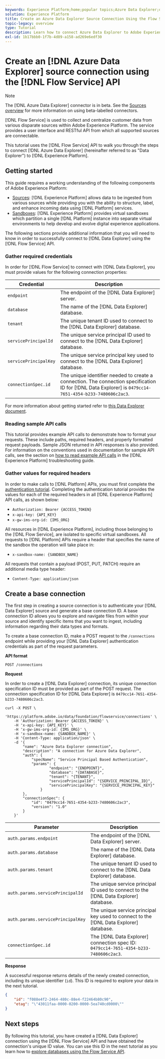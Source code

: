 ```yaml
---
keywords: Experience Platform;home;popular topics;Azure Data Explorer;data explorer;Data Explorer
solution: Experience Platform
title: Create an Azure Data Explorer Source Connection Using the Flow Service API
topic-legacy: overview
type: Tutorial
description: Learn how to connect Azure Data Explorer to Adobe Experience Platform using the Flow Service API.
exl-id: 1b17bbb0-1f7b-4d89-a158-ad269e6edf30
---
```

# Create an [!DNL Azure Data Explorer] source connection using the [!DNL Flow Service] API

>[!NOTE]
>
>The [!DNL Azure Data Explorer] connector is in beta. See the [Sources overview](../../../../home.md#terms-and-conditions) for more information on using beta-labelled connectors.

[!DNL Flow Service] is used to collect and centralize customer data from various disparate sources within Adobe Experience Platform. The service provides a user interface and RESTful API from which all supported sources are connectable.

This tutorial uses the [!DNL Flow Service] API to walk you through the steps to connect [!DNL Azure Data Explorer] (hereinafter referred to as "Data Explorer") to [!DNL Experience Platform].

## Getting started

This guide requires a working understanding of the following components of Adobe Experience Platform:

* [Sources](../../../../home.md): [!DNL Experience Platform] allows data to be ingested from various sources while providing you with the ability to structure, label, and enhance incoming data using [!DNL Platform] services.
* [Sandboxes](../../../../../sandboxes/home.md): [!DNL Experience Platform] provides virtual sandboxes which partition a single [!DNL Platform] instance into separate virtual environments to help develop and evolve digital experience applications.

The following sections provide additional information that you will need to know in order to successfully connect to [!DNL Data Explorer] using the [!DNL Flow Service] API.

### Gather required credentials

In order for [!DNL Flow Service] to connect with [!DNL Data Explorer], you must provide values for the following connection properties:

| Credential | Description |
| ---------- | ----------- |
| `endpoint` | The endpoint of the [!DNL Data Explorer] server. |
| `database` | The name of the [!DNL Data Explorer] database. |
| `tenant` | The unique tenant ID used to connect to the [!DNL Data Explorer] database. |
| `servicePrincipalId` | The unique service principal ID used to connect to the [!DNL Data Explorer] database. |
| `servicePrincipalKey` | The unique service principal key used to connect to the [!DNL Data Explorer] database. |
| `connectionSpec.id` | The unique identifier needed to create a connection. The connection specification ID for [!DNL Data Explorer] is `0479cc14-7651-4354-b233-7480606c2ac3`. |

For more information about getting started refer to [this Data Explorer document](https://docs.microsoft.com/en-us/azure/data-explorer/kusto/management/access-control/how-to-authenticate-with-aad).

### Reading sample API calls

This tutorial provides example API calls to demonstrate how to format your requests. These include paths, required headers, and properly formatted request payloads. Sample JSON returned in API responses is also provided. For information on the conventions used in documentation for sample API calls, see the section on [how to read example API calls](../../../../../landing/troubleshooting.md#how-do-i-format-an-api-request) in the [!DNL Experience Platform] troubleshooting guide.

### Gather values for required headers

In order to make calls to [!DNL Platform] APIs, you must first complete the [authentication tutorial](https://www.adobe.com/go/platform-api-authentication-en). Completing the authentication tutorial provides the values for each of the required headers in all [!DNL Experience Platform] API calls, as shown below:

* `Authorization: Bearer {ACCESS_TOKEN}`
* `x-api-key: {API_KEY}`
* `x-gw-ims-org-id: {IMS_ORG}`

All resources in [!DNL Experience Platform], including those belonging to the [!DNL Flow Service], are isolated to specific virtual sandboxes. All requests to [!DNL Platform] APIs require a header that specifies the name of the sandbox the operation will take place in:

* `x-sandbox-name: {SANDBOX_NAME}`

All requests that contain a payload (POST, PUT, PATCH) require an additional media type header:

* `Content-Type: application/json`

## Create a base connection

The first step in creating a source connection is to authenticate your [!DNL Data Explorer] source and generate a base connection ID. A base connection ID allows you to explore and navigate files from within your source and identify specific items that you want to ingest, including information regarding their data types and formats.

To create a base connection ID, make a POST request to the `/connections` endpoint while providing your [!DNL Data Explorer] authentication credentials as part of the request parameters.

**API format**

```http
POST /connections
```

**Request**

In order to create a [!DNL Data Explorer] connection, its unique connection specification ID must be provided as part of the POST request. The connection specification ID for [!DNL Data Explorer] is `0479cc14-7651-4354-b233-7480606c2ac3`.

```shell
curl -X POST \
    'https://platform.adobe.io/data/foundation/flowservice/connections' \
    -H 'Authorization: Bearer {ACCESS_TOKEN}' \
    -H 'x-api-key: {API_KEY}' \
    -H 'x-gw-ims-org-id: {IMS_ORG}' \
    -H 'x-sandbox-name: {SANDBOX_NAME}' \
    -H 'Content-Type: application/json' \
    -d '{
        "name": "Azure Data Explorer connection",
        "description": "A connection for Azure Data Explorer",
        "auth": {
            "specName": "Service Principal Based Authentication",
            "params": {
                    "endpoint": "{ENDPOINT}",
                    "database": "{DATABASE}",
                    "tenant": "{TENANT}",
                    "servicePrincipalId": "{SERVICE_PRINCIPAL_ID}",
                    "servicePrincipalKey": "{SERVICE_PRINCIPAL_KEY}"
                }
        },
        "connectionSpec": {
            "id": "0479cc14-7651-4354-b233-7480606c2ac3",
            "version": "1.0"
        }
    }'
```

| Parameter | Description |
| --------- | ----------- |
| `auth.params.endpoint` | The endpoint of the [!DNL Data Explorer] server. |
| `auth.params.database` | The name of the [!DNL Data Explorer] database. |
| `auth.params.tenant` | The unique tenant ID used to connect to the [!DNL Data Explorer] database. |
| `auth.params.servicePrincipalId` | The unique service principal ID used to connect to the [!DNL Data Explorer] database. |
| `auth.params.servicePrincipalKey` | The unique service principal key used to connect to the [!DNL Data Explorer] database. |
| `connectionSpec.id` | The [!DNL Data Explorer] connection spec ID: `0479cc14-7651-4354-b233-7480606c2ac3`. |

**Response**

A successful response returns details of the newly created connection, including its unique identifier (`id`). This ID is required to explore your data in the next tutorial.

```json
{
    "id": "f088e4f2-2464-480c-88e4-f22464b80c90",
    "etag": "\"43011faa-0000-0200-0000-5ea740cd0000\""
}
```

## Next steps

By following this tutorial, you have created a [!DNL Data Explorer] connection using the [!DNL Flow Service] API and have obtained the connection's unique ID value. You can use this ID in the next tutorial as you learn how to [explore databases using the Flow Service API](../../explore/database-nosql.md).
